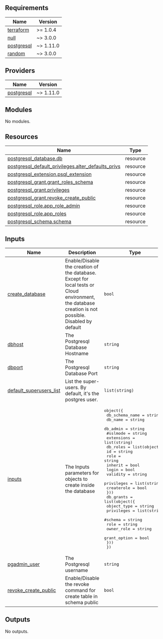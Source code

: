 ## Requirements

| Name | Version |
|------|---------|
| <a name="requirement_terraform"></a> [terraform](#requirement\_terraform) | >= 1.0.4 |
| <a name="requirement_null"></a> [null](#requirement\_null) | ~> 3.0.0 |
| <a name="requirement_postgresql"></a> [postgresql](#requirement\_postgresql) | ~> 1.11.0 |
| <a name="requirement_random"></a> [random](#requirement\_random) | ~> 3.0.0 |

## Providers

| Name | Version |
|------|---------|
| <a name="provider_postgresql"></a> [postgresql](#provider\_postgresql) | ~> 1.11.0 |

## Modules

No modules.

## Resources

| Name | Type |
|------|------|
| [postgresql_database.db](https://registry.terraform.io/providers/cyrilgdn/postgresql/latest/docs/resources/database) | resource |
| [postgresql_default_privileges.alter_defaults_privs](https://registry.terraform.io/providers/cyrilgdn/postgresql/latest/docs/resources/default_privileges) | resource |
| [postgresql_extension.psql_extension](https://registry.terraform.io/providers/cyrilgdn/postgresql/latest/docs/resources/extension) | resource |
| [postgresql_grant.grant_roles_schema](https://registry.terraform.io/providers/cyrilgdn/postgresql/latest/docs/resources/grant) | resource |
| [postgresql_grant.privileges](https://registry.terraform.io/providers/cyrilgdn/postgresql/latest/docs/resources/grant) | resource |
| [postgresql_grant.revoke_create_public](https://registry.terraform.io/providers/cyrilgdn/postgresql/latest/docs/resources/grant) | resource |
| [postgresql_role.app_role_admin](https://registry.terraform.io/providers/cyrilgdn/postgresql/latest/docs/resources/role) | resource |
| [postgresql_role.app_roles](https://registry.terraform.io/providers/cyrilgdn/postgresql/latest/docs/resources/role) | resource |
| [postgresql_schema.schema](https://registry.terraform.io/providers/cyrilgdn/postgresql/latest/docs/resources/schema) | resource |

## Inputs

| Name | Description | Type | Default | Required |
|------|-------------|------|---------|:--------:|
| <a name="input_create_database"></a> [create\_database](#input\_create\_database) | Enable/Disable the creation of the database. Except for local tests or Cloud environment, the database creation is not possible. Disabled by default | `bool` | `false` | no |
| <a name="input_dbhost"></a> [dbhost](#input\_dbhost) | The Postgresql Database Hostname | `string` | n/a | yes |
| <a name="input_dbport"></a> [dbport](#input\_dbport) | The Postgresql Database Port | `string` | n/a | yes |
| <a name="input_default_superusers_list"></a> [default\_superusers\_list](#input\_default\_superusers\_list) | List the super-users. By default, it's the postgres user. | `list(string)` | <pre>[<br>  "postgres"<br>]</pre> | no |
| <a name="input_inputs"></a> [inputs](#input\_inputs) | The Inputs parameters for objects to create inside the database | <pre>object({<br>    db_schema_name = string<br>    db_name        = string<br>    db_admin       = string<br>    #sslmode        = string<br>    extensions     = list(string)<br>    db_roles = list(object({<br>      id         = string<br>      role       = string<br>      inherit    = bool<br>      login      = bool<br>      validity   = string<br>      privileges = list(string)<br>      createrole = bool<br>    }))<br>    db_grants = list(object({<br>      object_type  = string<br>      privileges   = list(string)<br>      #schema       = string<br>      role         = string<br>      owner_role   = string<br>      grant_option = bool<br>    }))<br>  })</pre> | `null` | no |
| <a name="input_pgadmin_user"></a> [pgadmin\_user](#input\_pgadmin\_user) | The Postgresql username | `string` | n/a | yes |
| <a name="input_revoke_create_public"></a> [revoke\_create\_public](#input\_revoke\_create\_public) | Enable/Disable the revoke command for create table in schema public | `bool` | `true` | no |

## Outputs

No outputs.
